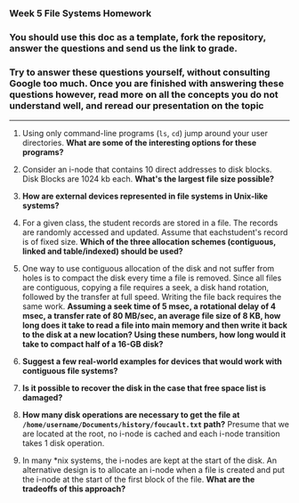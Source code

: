 ### Week 5 File Systems Homework

### You should use this doc as a template, fork the repository, answer the questions and send us the link to grade.

### Try to answer these questions yourself, without consulting Google too much. Once you are finished with answering these questions however, read more on all the concepts you do not understand well, and reread our presentation on the topic

---

1. Using only command-line programs (`ls`, `cd`) jump around your user directories. **What are some of the interesting options for these programs?**

1. Consider an i-node that contains 10 direct addresses to disk blocks. Disk Blocks are 1024 kb each. **What's the largest file size possible?**

1. **How are external devices represented in file systems in Unix-like systems?**

1. For a given class, the student records are stored in a file. The records are randomly accessed and updated. Assume that eachstudent's record is of fixed size. **Which of the three allocation schemes (contiguous, linked and table/indexed) should be used?**

1. One way to use contiguous allocation of the disk and not suffer from holes is to compact the disk every time a file is removed. Since all files are contiguous, copying a file requires a seek, a disk hand rotation, followed by the transfer at full speed. Writing the file back requires the same work. **Assuming a seek time of 5 msec, a rotational delay of 4 msec, a transfer rate of 80 MB/sec, an average file size of 8 KB, how long does it take to read a file into main memory and then write it back to the disk at a new location? Using these numbers, how long would it take to compact half of a 16-GB disk?**

1. **Suggest a few real-world examples for devices that would work with contiguous file systems?**

1. **Is it possible to recover the disk in the case that free space list is damaged?**

1. **How many disk operations are necessary to get the file at `/home/username/Documents/history/foucault.txt` path?** Presume that we are located at the root, no i-node is cached and each i-node transition takes 1 disk operation.

1. In many \*nix systems, the i-nodes are kept at the start of the disk. An alternative design is to allocate an i-node when a file is created and put the i-node at the start of the first block of the file. **What are the tradeoffs of this approach?**
